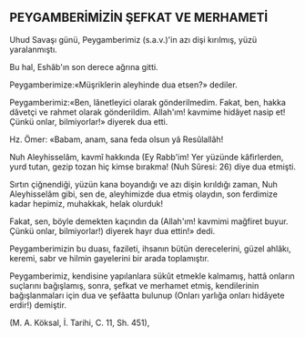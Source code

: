 ## PEYGAMBERİMİZİN ŞEFKAT VE MERHAMETİ

Uhud Savaşı günü, Peygamberimiz (s.a.v.)'in azı dişi kırılmış, yüzü yaralanmıştı.

Bu hal, Eshâb'ın son derece ağrına gitti.

Peygamberimize:«Müşriklerin aleyhinde dua etsen?» dediler.

Peygamberimiz:«Ben, lânetleyici olarak gönderilmedim. Fakat, ben, hakka dâvetçi ve rahmet olarak gönderildim. Allah'ım! kavmime hidâyet nasip et! Çünkü onlar, bilmiyorlar!» diyerek dua etti.

Hz. Ömer: «Babam, anam, sana feda ol­sun yâ Resûlallâh!

Nuh Aleyhisselâm, kavmî hakkında (Ey Rabb'im! Yer yüzünde kâfirlerden, yurd tutan, gezip tozan hiç kimse bırakma! (Nuh Sûresi: 26) diye dua etmişti.

Sırtın çiğnendiği, yüzün kana boyandığı ve azı dişin kırıldığı zaman, Nuh Aleyhisselâm gi­bi, sen de, aleyhimizde dua etmiş olaydın, son ferdimize kadar hepimiz, muhakkak, helak olur­duk!

Fakat, sen, böyle demekten kaçındın da (Al­lah'ım! kavmimi mağfiret buyur. Çünkü onlar, bilmiyorlar!) diyerek hayr dua ettin!» dedi.

Peygamberimizin bu duası, fazileti, ihsanın bütün derecelerini, güzel ahlâkı, keremi, sabr ve hilmin gayelerini bir arada toplamıştır.

Peygamberimiz, kendisine yapılanlara sükût etmekle kalmamış, hattâ onların suçlarını bağışlamış, sonra, şefkat ve merhamet etmiş, ken­dilerinin bağışlanmaları için dua ve şefâatta bulunup (Onları yarlığa onları hidâyete erdir!) demiştir.

(M. A. Köksal, İ. Tarihi, C. 11, Sh. 451),
